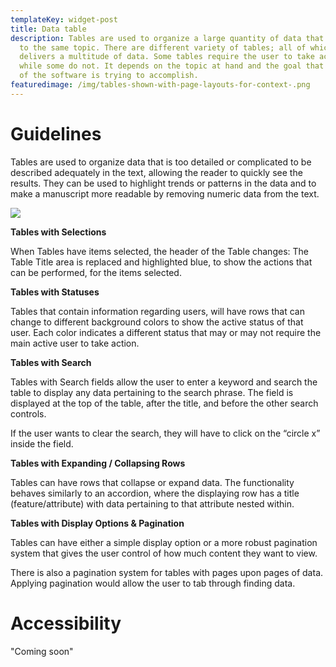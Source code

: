 ```yaml
---
templateKey: widget-post
title: Data table
description: Tables are used to organize a large quantity of data that pertain
  to the same topic. There are different variety of tables; all of which
  delivers a multitude of data. Some tables require the user to take action,
  while some do not. It depends on the topic at hand and the goal that portion
  of the software is trying to accomplish.
featuredimage: /img/tables-shown-with-page-layouts-for-context-.png
---
```

# **Guidelines**

Tables are used to organize data that is too detailed or complicated to be described adequately in the text, allowing the reader to quickly see the results. They can be used to highlight trends or patterns in the data and to make a manuscript more readable by removing numeric data from the text.

![](/img/data-table.png)

**Tables with Selections**

When Tables have items selected, the header of the Table changes: The Table Title area is replaced and highlighted blue, to show the actions that can be performed, for the items selected.

**Tables with Statuses**

Tables that contain information regarding users, will have rows that can change to different background colors to show the active status of that user. Each color indicates a different status that may or may not require the main active user to take action.

**Tables with Search**

Tables with Search fields allow the user to enter a keyword and search the table to display any data pertaining to the search phrase. The field is displayed at the top of the table, after the title, and before the other search controls.

If the user wants to clear the search, they will have to click on the “circle x” inside the field.

**Tables with Expanding / Collapsing Rows**

Tables can have rows that collapse or expand data. The functionality behaves similarly to an accordion, where the displaying row has a title (feature/attribute) with data pertaining to that attribute nested within.


**Tables with Display Options & Pagination**

Tables can have either a simple display option or a more robust pagination system that gives the user control of how much content they want to view.

There is also a pagination system for tables with pages upon pages of data. Applying pagination would allow the user to tab through finding data.

# **Accessibility**

"Coming soon"
